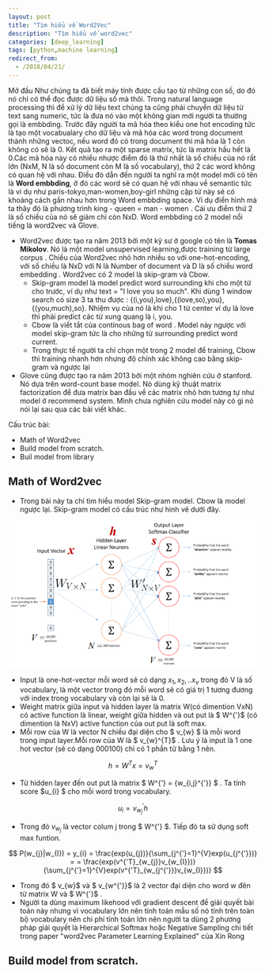 ```yaml
---
layout: post
title: "Tìm hiểu về Word2Vec"
description: "Tìm hiểu về word2vec"
categories: [deep_learning]
tags: [python,machine learning]
redirect_from:
  - /2018/04/21/
---
```

Mở đầu
Như chúng ta đã biết máy tính được cấu tạo từ những con số, do đó nó chỉ có thể đọc được dữ liệu số mà thôi. Trong natural language processing
thì để xử lý dữ liệu text chúng ta cũng phải chuyển dữ liệu từ text sang numeric, tức là đưa nó vào một không gian mới người ta thường
gọi là embbding. Trước đây người ta mã hóa theo kiểu one hot encoding tức là tạo  một vocabualary cho dữ liệu và mã hóa các word trong document
thành những vectoc, nếu word đó có trong document thì mã hóa là 1 còn không có sẽ là 0. Kết quả tạo ra một sparse matrix, tức là matrix hầu hết 
là 0.Các mã hóa này có nhiều nhược điểm đó là thứ nhất là số chiều của nó rất lớn (NxM, N là số document còn M là số vocabulary), thứ 2 các word
không có quan hệ với nhau. Điều đó dẫn đến người ta nghĩ ra một model mới có tên là **Word embbding**, ở đó các word sẽ có quan hệ với nhau về semantic
tức là ví dụ như paris-tokyo,man-women,boy-girl những cặp từ này sẽ có khoảng cách gần nhau hơn trong Word embbding space. Ví dụ điển hình mà ta thây
đó là phương trình king - queen = man - women . Cái ưu điểm thứ 2 là số chiều của nó sẽ giảm chỉ còn NxD.
Word embbding có 2 model nổi tiếng là word2vec và Glove.
  * Word2vec được tạo ra năm 2013 bởi một kỹ sư ở google có tên là **Tomas Mikolov**. Nó là một model unsupervised learning,được training từ large corpus . Chiều của Word2vec nhỏ hơn nhiều so với one-hot-encoding, với số chiều là NxD với N là Number of document và D là số chiều word embedding . Word2vec có 2 model là skip-gram và Cbow.
      * Skip-gram model là model predict word surrounding khi cho một từ cho trước, ví dụ như text = "I love you so much". Khi dùng 1 window search có size 3 ta thu được  : {(i,you),love},{(love,so),you},{(you,much),so}. Nhiệm vụ của nó là khi cho 1 từ center ví dụ là love thì phải predict các từ xung quang là i, you.
      * Cbow là viết tắt của continous bag of word . Model này ngược với model skip-gram tức là cho những từ surrounding predict word current.
      * Trong thực tế người ta chỉ chọn một trong  2 model để training, Cbow thì training nhanh hơn nhưng độ chính xác không cao bằng skip-gram và ngược lại
 * Glove cũng được tạo ra năm 2013 bởi một nhóm nghiên cứu ở stanford. Nó dựa trên word-count base model. Nó dùng kỹ thuật matrix factorization để đưa matrix ban đầu về các matrix nhỏ hơn tương tự như model ở recommend system. Mình chưa nghiên cứu model này có gì nó nói lại sau qua các bài viết khác.
 
Cấu trúc bài:
  * Math of Word2vec 
  * Build model from scratch.
  * Buil model from library
## Math of Word2vec
* Trong bài này ta chỉ tìm hiểu model Skip-gram model. Cbow là model ngược lại. Skip-gram model có cấu trúc như hình vẽ dưới đây.

!["skip_gram](/assets/images/word2vec1.jpg)

* Input là one-hot-vector mỗi word sẽ có dạng ${x_{1},x_{2},..x_{v}}$ trong đó V là số vocabulary, là một vector trong đó mỗi word sẽ có
giá trị 1 tương đương với index trong vocabulary và còn lại sẽ là 0.
* Weight matrix giữa input và hidden layer là matrix W(có dimention VxN) có active function là linear, weight giữa hidden và out put là $ W^{'}$ (có dimention là NxV) active function của out put là soft max.
* Mỗi row của W là vector N chiều đại diện cho $ v_{w} $ là mỗi word trong input layer.Mỗi row của W là $ v_{w}^{T}$ . Lưu ý là input là 1 one hot vector (sẽ có dạng 000100) chỉ có 1 phần tử bằng 1 nên.

$$
h = W^{T}x = v_{w}^{T}
$$

* Từ hidden layer đến out put là matrix $ W^{'} = {w_{i,j}^{'}} $ . Ta tính score $u_{i} $ cho mỗi word trong vocabulary.

$$
u_{i} = v_{w_{j}}^{'}h
$$ 
* Trong đó $v_{w_{j}}$ là vector colum j trong $ W^{'} $. Tiếp đó ta sử dụng soft max funtion.

$$ 
P(w_{j}|w_{I}) = y_{i} = \frac{exp(u_{j})}{\sum_{j^{'}=1}^{V}exp(u_{j^{'}})} = = \frac{exp(v^{'T}_{w_{j}}v_{w_{I}})}{\sum_{j^{'}=1}^{V}exp(v^{'T}_{w_{j^{'}}}v_{w_{I}})}
$$
* Trong đó $ v_{w}$ và $ v_{w^{'}}$ là 2 vector đại diện cho word w đên từ matrix W và $ W^{'}$ .
* Người ta dùng maximum likehood với gradient descent để giải quyết bài toán này nhưng vì vocabulary lớn nên tính toán mẫu số nó tính trên toàn bộ vocabulary nên chi phí tính toán lớn nên người ta dùng 2 phương pháp giải quyết là Hierarchical Softmax hoặc Negative Sampling chi tiết trong paper "word2vec Parameter Learning Explained" của Xin Rong
## Build model from scratch.
